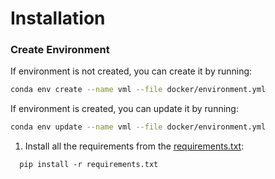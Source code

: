 # Installation

### Create Environment
If environment is not created, you can create it by running:
```bash
conda env create --name vml --file docker/environment.yml
```

If environment is created, you can update it by running:
```bash
conda env update --name vml --file docker/environment.yml
```


1. Install all the requirements from the [requirements.txt](requirements.txt):
```
  pip install -r requirements.txt
```

